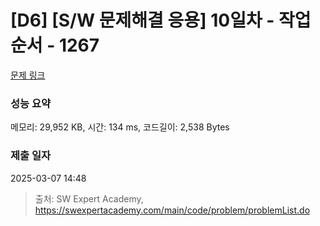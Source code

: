 # [D6] [S/W 문제해결 응용] 10일차 - 작업순서 - 1267 

[문제 링크](https://swexpertacademy.com/main/code/problem/problemDetail.do?contestProbId=AV18TrIqIwUCFAZN) 

### 성능 요약

메모리: 29,952 KB, 시간: 134 ms, 코드길이: 2,538 Bytes

### 제출 일자

2025-03-07 14:48



> 출처: SW Expert Academy, https://swexpertacademy.com/main/code/problem/problemList.do